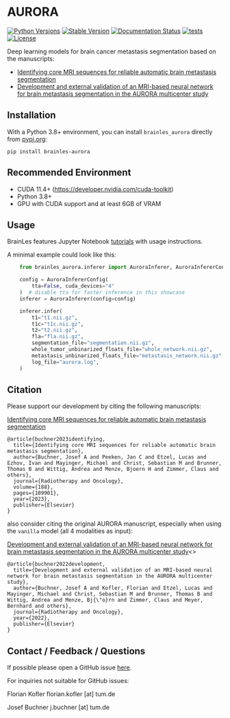 # AURORA

[![Python Versions](https://img.shields.io/pypi/pyversions/brainles_aurora)](https://pypi.org/project/brainles_aurora/)
[![Stable Version](https://img.shields.io/pypi/v/brainles_aurora?label=stable)](https://pypi.python.org/pypi/brainles_aurora/)
[![Documentation Status](https://readthedocs.org/projects/brainles-aurora/badge/?version=latest)](http://brainles-aurora.readthedocs.io/?badge=latest)
[![tests](https://github.com/BrainLesion/AURORA/actions/workflows/tests.yml/badge.svg)](https://github.com/BrainLesion/AURORA/actions/workflows/tests.yml)
[![License](https://img.shields.io/badge/License-Apache%202.0-blue.svg)](https://opensource.org/licenses/Apache-2.0)
<!-- [![codecov](https://codecov.io/gh/BrainLesion/BraTS/graph/badge.svg?token=A7FWUKO9Y4)](https://codecov.io/gh/BrainLesion/BraTS) -->

Deep learning models for brain cancer metastasis segmentation based on the manuscripts:
* [Identifying core MRI sequences for reliable automatic brain metastasis segmentation](https://www.medrxiv.org/content/10.1101/2023.05.02.23289342v1)
* [Development and external validation of an MRI-based neural network for brain metastasis segmentation in the AURORA multicenter study](https://www.sciencedirect.com/science/article/pii/S0167814022045625)

## Installation
With a Python 3.8+ environment, you can install `brainles_aurora` directly from [pypi.org](https://pypi.org/project/brainles-aurora/):

```
pip install brainles-aurora
```

## Recommended Environment

- CUDA 11.4+ (https://developer.nvidia.com/cuda-toolkit)
- Python 3.8+
- GPU with CUDA support and at least 6GB of VRAM

## Usage
BrainLes features Jupyter Notebook [tutorials](https://github.com/BrainLesion/tutorials/tree/main/AURORA) with usage instructions.

A minimal example could look like this:

```python
    from brainles_aurora.inferer import AuroraInferer, AuroraInfererConfig

    config = AuroraInfererConfig(
        tta=False, cuda_devices="4"
    )  # disable tta for faster inference in this showcase
    inferer = AuroraInferer(config=config)

    inferer.infer(
        t1="t1.nii.gz",
        t1c="t1c.nii.gz",
        t2="t2.nii.gz",
        fla="fla.nii.gz",
        segmentation_file="segmentation.nii.gz",
        whole_tumor_unbinarized_floats_file="whole_network.nii.gz",
        metastasis_unbinarized_floats_file="metastasis_network.nii.gz",
        log_file="aurora.log",
    )

```

## Citation
Please support our development by citing the following manuscripts:

[Identifying core MRI sequences for reliable automatic brain metastasis segmentation](https://www.sciencedirect.com/science/article/pii/S016781402389795X)

```
@article{buchner2023identifying,
  title={Identifying core MRI sequences for reliable automatic brain metastasis segmentation},
  author={Buchner, Josef A and Peeken, Jan C and Etzel, Lucas and Ezhov, Ivan and Mayinger, Michael and Christ, Sebastian M and Brunner, Thomas B and Wittig, Andrea and Menze, Bjoern H and Zimmer, Claus and others},
  journal={Radiotherapy and Oncology},
  volume={188},
  pages={109901},
  year={2023},
  publisher={Elsevier}
}
```

also consider citing the original AURORA manuscript, especially when using the `vanilla` model (all 4 modalities as input):

[Development and external validation of an MRI-based neural network for brain metastasis segmentation in the AURORA multicenter study](https://www.sciencedirect.com/science/article/pii/S0167814022045625)<>

```
@article{buchner2022development,
  title={Development and external validation of an MRI-based neural network for brain metastasis segmentation in the AURORA multicenter study},
  author={Buchner, Josef A and Kofler, Florian and Etzel, Lucas and Mayinger, Michael and Christ, Sebastian M and Brunner, Thomas B and Wittig, Andrea and Menze, Bj{\"o}rn and Zimmer, Claus and Meyer, Bernhard and others},
  journal={Radiotherapy and Oncology},
  year={2022},
  publisher={Elsevier}
}
```

## Contact / Feedback / Questions

If possible please open a GitHub issue [here](https://github.com/BrainLesion/AURORA/issues).

For inquiries not suitable for GitHub issues:

Florian Kofler
florian.kofler [at] tum.de

Josef Buchner
j.buchner [at] tum.de
